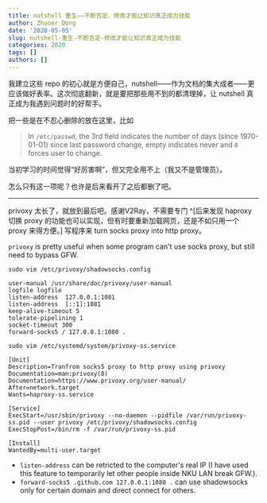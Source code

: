 ```yaml
---
title: nutshell 重生——不断否定、修改才能让知识真正成为技能
author: Zhuoer Dong
date: '2020-05-05'
slug: nutshell-重生-不断否定-修改才能让知识真正成为技能
categories: 2020
tags: []
authors: []
---
```




我建立这些 repo 的初心就是方便自己，nutshell——作为文档的集大成者——更应该做好表率。这次彻底翻新，就是要把那些用不到的都清理掉，让 nutshell 真正成为我遇到问题时的好帮手。

把一些是在不忍心删除的放在这里，比如

> In `/etc/passwd`, the 3rd field indicates the number of days (since 1970-01-01) since last password change, empty indicates never and `0` forces user to change.

当初学习的时间觉得“好厉害啊”，但又完全用不上（我又不是管理员）。

怎么只有这一项呢？也许是后来看开了之后都删了吧。

---------------------------------------

privoxy 太长了，就放到最后吧。感谢V2Ray，不需要专门 ^[后来发现 haproxy 切换 proxy 的功能也可以实现，但有时要重新加载网页，还是不如只用一个 proxy 来得方便。] 写程序来 turn socks proxy into http proxy。

`privoxy` is pretty useful when some program can't use socks proxy, but still need to bypass GFW.

`sudo vim /etc/privoxy/shadowsocks.config`
```
user-manual /usr/share/doc/privoxy/user-manual
logfile logfile
listen-address  127.0.0.1:1081
listen-address  [::1]:1081
keep-alive-timeout 5
tolerate-pipelining 1
socket-timeout 300
forward-socks5 / 127.0.0.1:1080 .
```

`sudo vim /etc/systemd/system/privoxy-ss.service`
```
[Unit]
Description=Tranfrom socks5 proxy to http proxy using privoxy
Documentation=man:privoxy(8) 
Documentation=https://www.privoxy.org/user-manual/
After=network.target
Wants=haproxy-ss.service

[Service]
ExecStart=/usr/sbin/privoxy --no-daemon --pidfile /var/run/privoxy-ss.pid --user privoxy /etc/privoxy/shadowsocks.config 
ExecStopPost=/bin/rm -f /var/run/privoxy-ss.pid

[Install]
WantedBy=multi-user.target
```

- `listen-address` can be retricted to the computer's real IP (I have used this feature to temporarily let other people inside NKU LAN break GFW.).
- `forward-socks5 .github.com 127.0.0.1:1080 .` can use shadowsocks only for certain domain and direct connect for others.
